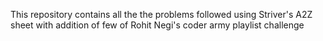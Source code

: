 This repository contains all the the problems followed using Striver's A2Z sheet with addition of few of Rohit Negi's coder army playlist challenge
